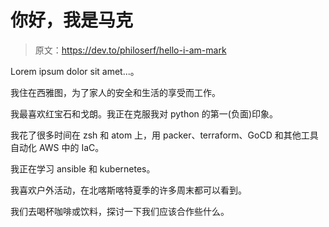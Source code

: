 # 你好，我是马克

> 原文：<https://dev.to/philoserf/hello-i-am-mark>

Lorem ipsum dolor sit amet...。

我住在西雅图，为了家人的安全和生活的享受而工作。

我最喜欢红宝石和戈朗。我正在克服我对 python 的第一(负面)印象。

我花了很多时间在 zsh 和 atom 上，用 packer、terraform、GoCD 和其他工具自动化 AWS 中的 IaC。

我正在学习 ansible 和 kubernetes。

我喜欢户外活动，在北喀斯喀特夏季的许多周末都可以看到。

我们去喝杯咖啡或饮料，探讨一下我们应该合作些什么。